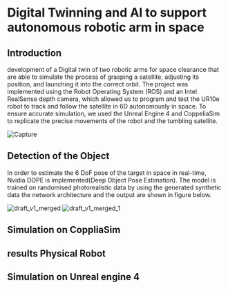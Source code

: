 # Digital Twinning and AI to support autonomous robotic arm in space

## Introduction

development of a Digital twin of two robotic arms for space clearance that are able to simulate the process of grasping a satellite, adjusting its position, and launching it into the correct orbit. The project was implemented using the Robot Operating System (ROS) and an Intel RealSense depth camera, which allowed us to program and test the UR10e robot to track and follow the satellite in 6D autonomously in space. To ensure accurate simulation, we used the Unreal Engine 4 and CoppeliaSim to replicate the precise movements of the robot and the tumbling satellite.

![Capture](https://user-images.githubusercontent.com/83095255/216526108-075e38f4-9f27-41e8-895d-e7c2841aac73.PNG)

## Detection of the Object

In order to estimate the 6 DoF pose of the target in space in real-time, Nvidia DOPE is implemented(Deep Object Pose Estimation). The model is trained on randomised 
photorealistic data by using the generated synthetic data the network architecture and the output are shown in figure below.

![draft_v1_merged](https://user-images.githubusercontent.com/83095255/216527978-225ca753-ae8c-4dcb-96db-165ac7475038.png)
![draft_v1_merged_1](https://user-images.githubusercontent.com/83095255/216528045-e9d74dac-e83a-44bb-a098-92a2a45b6260.png)

## Simulation on CoppliaSim 

## results Physical Robot 

## Simulation on Unreal engine 4 
